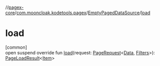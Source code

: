 //[pagex-core](../../../index.md)/[com.mooncloak.kodetools.pagex](../index.md)/[EmptyPagedDataSource](index.md)/[load](load.md)

# load

[common]\
open suspend override fun [load](load.md)(request: [PageRequest](../-page-request/index.md)&lt;[Data](index.md), [Filters](index.md)&gt;): [PageLoadResult](../-page-load-result/index.md)&lt;[Item](index.md)&gt;
